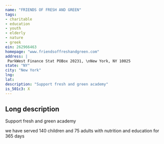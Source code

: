 ```yaml
---
name: "FRIENDS OF FRESH AND GREEN"
tags:
- charitable
- education
- youth
- elderly
- nature
- greek
ein: 262966463
homepage: "www.friendsoffreshandgreen.com"
address: |
 ParkWest Finance Stat POBox 20231, \nNew York, NY 10025
state: "NY"
city: "New York"
lng: 
lat: 
description: "Support fresh and green academy"
is_501c3: X
---
```


## Long description

Support fresh and green academy
  
  we have served 140 children and 75 adults with nutrition and education for 365 days

